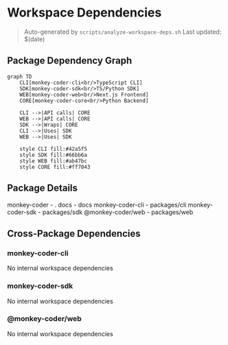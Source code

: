 # Workspace Dependencies

> Auto-generated by `scripts/analyze-workspace-deps.sh`
> Last updated: $(date)

## Package Dependency Graph

```mermaid
graph TD
    CLI[monkey-coder-cli<br/>TypeScript CLI]
    SDK[monkey-coder-sdk<br/>TS/Python SDK]
    WEB[monkey-coder-web<br/>Next.js Frontend]
    CORE[monkey-coder-core<br/>Python Backend]
    
    CLI -->|API calls| CORE
    WEB -->|API calls| CORE
    SDK -->|Wraps| CORE
    CLI -->|Uses| SDK
    WEB -->|Uses| SDK
    
    style CLI fill:#42a5f5
    style SDK fill:#66bb6a
    style WEB fill:#ab47bc
    style CORE fill:#ff7043
```

## Package Details

monkey-coder - .
docs - docs
monkey-coder-cli - packages/cli
monkey-coder-sdk - packages/sdk
@monkey-coder/web - packages/web

## Cross-Package Dependencies

### monkey-coder-cli

No internal workspace dependencies

### monkey-coder-sdk

No internal workspace dependencies

### @monkey-coder/web

No internal workspace dependencies

